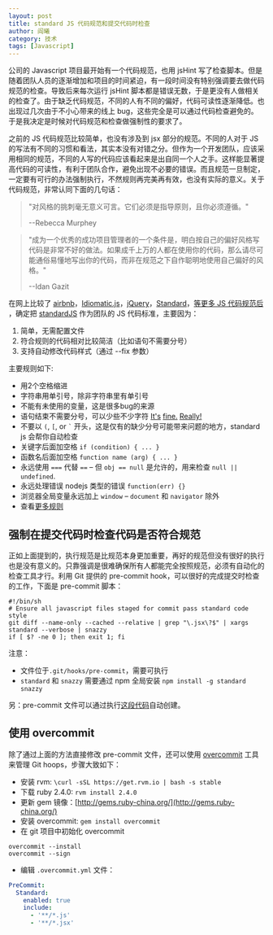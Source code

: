 ```yaml
---
layout: post
title: standard JS 代码规范和提交代码时检查
author: 阎曦
category: 技术
tags: [Javascript]
---
```


公司的 Javascript 项目最开始有一个代码规范，也用 jsHint 写了检查脚本。但是随着团队人员的逐渐增加和项目的时间紧迫，有一段时间没有特别强调要去做代码规范的检查。导致后来每次运行 jsHint 脚本都是错误无数，于是更没有人做相关的检查了。由于缺乏代码规范，不同的人有不同的偏好，代码可读性逐渐降低。也出现过几次由于不小心带来的线上 bug，这些完全是可以通过代码检查避免的。于是我决定是时候对代码规范和检查做强制性的要求了。

之前的 JS 代码规范比较简单，也没有涉及到 jsx 部分的规范。不同的人对于 JS 的写法有不同的习惯和看法，其实本没有对错之分。但作为一个开发团队，应该采用相同的规范，不同的人写的代码应该看起来是出自同一个人之手。这样能显著提高代码的可读性，有利于团队合作，避免出现不必要的错误。而且规范一旦制定，一定要有可行的办法强制执行，不然规则再完美再有效，也没有实际的意义。关于代码规范，非常认同下面的几句话：


> "对风格的挑刺毫无意义可言。它们必须是指导原则，且你必须遵循。"
>
> --Rebecca Murphey


> "成为一个优秀的成功项目管理者的一个条件是，明白按自己的偏好风格写代码是非常不好的做法。如果成千上万的人都在使用你的代码，那么请尽可能通俗易懂地写出你的代码，而非在规范之下自作聪明地使用自己偏好的风格。"
>
> --Idan Gazit

<!-- more -->

在网上比较了 [airbnb](https://github.com/airbnb/javascript)，[Idiomatic.js](https://github.com/rwaldron/idiomatic.js/tree/master/translations/zh_CN)，[jQuery](https://contribute.jquery.org/style-guide/js/)，[Standard](https://github.com/feross/standard)，[等更多 JS 代码规范后]((http://noeticforce.com/best-javascript-style-guide-for-maintainable-code)) ，确定把 [standardJS](https://github.com/feross/standard) 作为团队的 JS 代码标准，主要因为：

1. 简单，无需配置文件
1. 符合规则的代码相对比较简洁（比如语句不需要分号）
1. 支持自动修改代码样式（通过 --fix 参数）

主要规则如下:

- 用2个空格缩进
- 字符串用单引号，除非字符串里有单引号
- 不能有未使用的变量，这是很多bug的来源
- 语句结束不需要分号，可以少些不少字符 [It's][1] [fine.][2] [Really!][3]
- 不要以 `(`, `[`, or `` ` `` 开头，这是仅有的缺少分号可能带来问题的地方，standard js 会帮你自动检查
- 关键字后面加空格 `if (condition) { ... }`
- 函数名后面加空格 `function name (arg) { ... }`
- 永远使用 `===` 代替 `==` – 但 `obj == null` 是允许的，用来检查 `null || undefined`.
- 永远处理错误 nodejs 类型的错误 `function(err) {}`
- 浏览器全局变量永远加上 `window` – `document` 和 `navigator` 除外
- 查看[更多规则][5]

[1]: http://blog.izs.me/post/2353458699/an-open-letter-to-javascript-leaders-regarding
[2]: http://inimino.org/~inimino/blog/javascript_semicolons
[3]: https://www.youtube.com/watch?v=gsfbh17Ax9I
[4]: https://github.com/feross/standard/blob/master/RULES.md#semicolons
[5]: https://github.com/feross/standard/blob/master/RULES.md

## 强制在提交代码时检查代码是否符合规范

正如上面提到的，执行规范是比规范本身更加重要，再好的规范但没有很好的执行也是没有意义的。只靠强调是很难确保所有人都能完全按照规范，必须有自动化的检查工具才行。利用 Git 提供的 pre-commit hook，可以很好的完成提交时检查的工作，下面是 pre-commit 脚本：

```shell
#!/bin/sh
# Ensure all javascript files staged for commit pass standard code style
git diff --name-only --cached --relative | grep "\.jsx\?$" | xargs standard --verbose | snazzy
if [ $? -ne 0 ]; then exit 1; fi
```

注意：

 - 文件位于`.git/hooks/pre-commit`，需要可执行
 - `standard` 和 `snazzy` 需要通过 npm 全局安装 `npm install -g standard snazzy`

另：pre-commit 文件可以通过执行[这段代码](https://gist.github.com/yanxi-me/4ac3cc98869bcc5ce3effe9d9005e84e)自动创建。

## 使用 overcommit

除了通过上面的方法直接修改 pre-commit 文件，还可以使用 [overcommit](https://github.com/brigade/overcommit) 工具来管理 Git hoops，步骤大致如下：

- 安装 rvm: `\curl -sSL https://get.rvm.io | bash -s stable`
- 下载 ruby 2.4.0: `rvm install 2.4.0`
- 更新 gem 镜像：[http://gems.ruby-china.org/](http://gems.ruby-china.org/)
- 安装 overcommit: `gem install overcommit`
- 在 git 项目中初始化 overcommit
```
overcommit --install
overcommit --sign
```
- 编辑 `.overcommit.yml` 文件：
```yml
PreCommit:
  Standard:
    enabled: true
    include:
      - '**/*.js'
      - '**/*.jsx'
```
